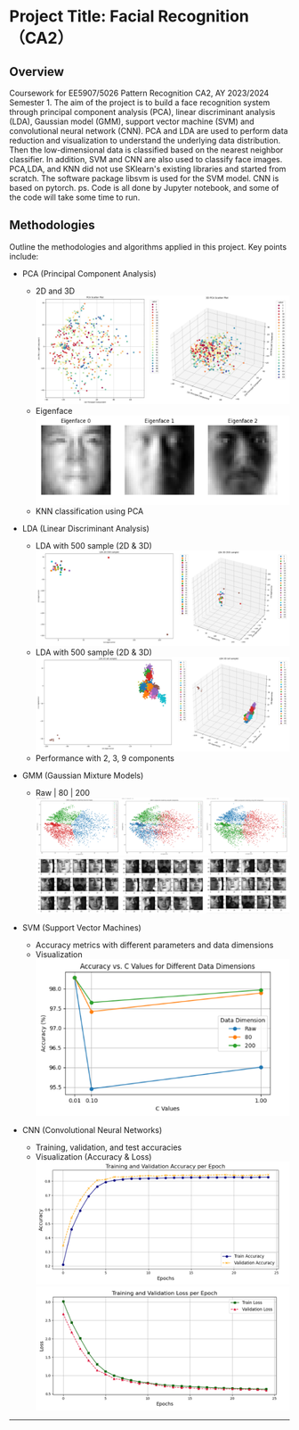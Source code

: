# Project Title: Facial Recognition（CA2）
## Overview
Coursework for EE5907/5026 Pattern Recognition CA2, AY 2023/2024 Semester 1.
The aim of the project is to build a face recognition system through principal component analysis (PCA), linear discriminant analysis (LDA), Gaussian model (GMM), support vector machine (SVM) and convolutional neural network (CNN). PCA and LDA are used to perform data reduction and visualization to understand the underlying data distribution. Then the low-dimensional data is classified based on the nearest neighbor classifier. In addition, SVM and CNN are also used to classify face images. PCA,LDA, and KNN did not use SKlearn's existing libraries and started from scratch. The software package libsvm is used for the SVM model. CNN is based on pytorch.
ps. Code is all done by Jupyter notebook, and some of the code will take some time to run.

## Methodologies
Outline the methodologies and algorithms applied in this project. Key points include:
- PCA (Principal Component Analysis)
  - 2D and 3D 
![Image text](Image/PCA.jpg)
  - Eigenface
![Image text](Image/PCA-EIGF.png)
  - KNN classification using PCA
  
- LDA (Linear Discriminant Analysis)
  - LDA with 500 sample (2D & 3D)
![Image text](Image/LDA-500.jpg)
  - LDA with 500 sample (2D & 3D)
![Image text](Image/LDA-ALL.jpg)
  - Performance with 2, 3, 9 components

- GMM (Gaussian Mixture Models)
  - Raw | 80 | 200
![Image text](Image/GMM-1.jpg)
![Image text](Image/GMM-2.jpg)

- SVM (Support Vector Machines)
  - Accuracy metrics with different parameters and data dimensions
  - Visualization
![Image text](Image/SVM.png)
- CNN (Convolutional Neural Networks)
  - Training, validation, and test accuracies
  - Visualization (Accuracy & Loss)
![Image text](Image/CNN-1.png) 
![Image text](Image/CNN-2.png)

---
